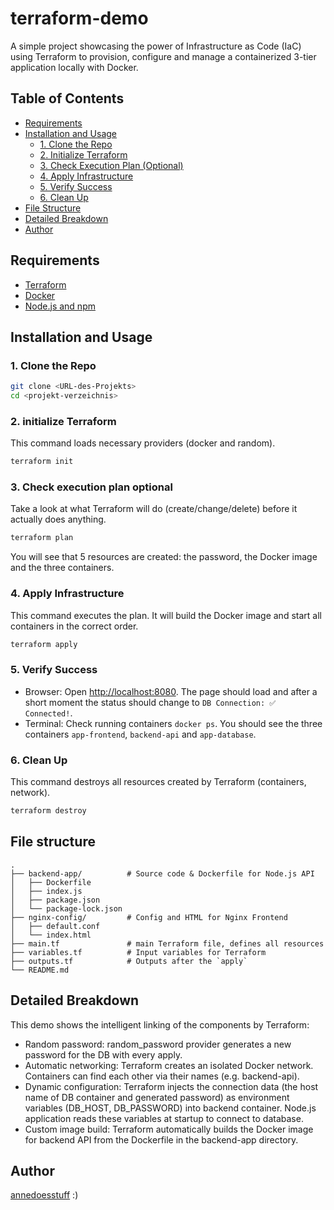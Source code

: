 # terraform-demo
A simple project showcasing the power of Infrastructure as Code (IaC) using Terraform to provision, configure and manage a containerized 3-tier application locally with Docker.

## Table of Contents
- [Requirements](#requirements)
- [Installation and Usage](#installation-and-usage)
  - [1. Clone the Repo](#1-clone-the-repo)
  - [2. Initialize Terraform](#2-initialize-terraform)
  - [3. Check Execution Plan (Optional)](#3-check-execution-plan-optional)
  - [4. Apply Infrastructure](#4-apply-infrastructure)
  - [5. Verify Success](#5-verify-success)
  - [6. Clean Up](#6-clean-up)
- [File Structure](#file-structure)
- [Detailed Breakdown](#detailed-breakdown)
- [Author](#author)

## Requirements
- [Terraform](https://developer.hashicorp.com/terraform/downloads)
- [Docker](https://docs.docker.com/get-docker/)
- [Node.js and npm](https://nodejs.org/)

## Installation and Usage
### 1. Clone the Repo
```bash
git clone <URL-des-Projekts>
cd <projekt-verzeichnis>
```

### 2. initialize Terraform 
This command loads necessary providers (docker and random).
```bash
terraform init
```

### 3. Check execution plan optional
Take a look at what Terraform will do (create/change/delete) before it actually does anything.
```bash
terraform plan
```
You will see that 5 resources are created: the password, the Docker image and the three containers.

### 4. Apply Infrastructure
This command executes the plan. It will build the Docker image and start all containers in the correct order.
```bash
terraform apply
```

### 5. Verify Success
- Browser: Open [http://localhost:8080](https://www.google.com/search?q=http://localhost:8080&authuser=3). The page should load and after a short moment the status should change to `DB Connection: ✅ Connected!`.
- Terminal: Check running containers `docker ps`. You should see the three containers `app-frontend`, `backend-api` and `app-database`.

### 6. Clean Up
This command destroys all resources created by Terraform (containers, network).
```bash
terraform destroy
```
## File structure
```
.
├── backend-app/          # Source code & Dockerfile for Node.js API
│   ├── Dockerfile
│   ├── index.js
│   ├── package.json
│   └── package-lock.json
├── nginx-config/         # Config and HTML for Nginx Frontend
│   ├── default.conf
│   └── index.html
├── main.tf               # main Terraform file, defines all resources
├── variables.tf          # Input variables for Terraform
├── outputs.tf            # Outputs after the `apply`
└── README.md            
```

## Detailed Breakdown
This demo shows the intelligent linking of the components by Terraform:
- Random password: random_password provider generates a new password for the DB with every apply.
- Automatic networking: Terraform creates an isolated Docker network. Containers can find each other via their names (e.g. backend-api).
- Dynamic configuration: Terraform injects the connection data (the host name of DB container and generated password) as environment variables (DB_HOST, DB_PASSWORD) into backend container. Node.js application reads these variables at startup to connect to database.
- Custom image build: Terraform automatically builds the Docker image for backend API from the Dockerfile in the backend-app directory.

## Author
[annedoesstuff](https://github.com/annedoesstuff) 
:)
